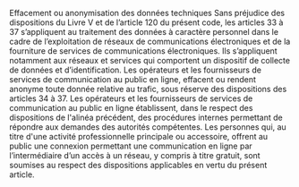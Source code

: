 Effacement ou anonymisation des données techniques
Sans préjudice des dispositions du Livre V et de l’article 120 du présent code, les articles 33 à 37 s’appliquent au traitement des données à caractère personnel dans le cadre de l’exploitation de réseaux de communications électroniques et de la fourniture de services de communications électroniques. Ils s’appliquent notamment aux réseaux et services qui comportent un dispositif de collecte de données et d’identification.
Les opérateurs et les fournisseurs de services de communication au public en ligne, effacent ou rendent anonyme toute donnée relative au trafic, sous réserve des dispositions des articles 34 à 37.
Les opérateurs et les fournisseurs de services de communication au public en ligne établissent, dans le respect des dispositions de l'alinéa précédent, des procédures internes permettant de répondre aux demandes des autorités compétentes.
Les personnes qui, au titre d'une activité professionnelle principale ou accessoire, offrent au public une connexion permettant une communication en ligne par l’intermédiaire d’un accès à un réseau, y compris à titre gratuit, sont soumises au respect des dispositions applicables en vertu du présent article.